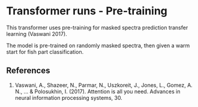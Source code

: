 # Transformer runs - Pre-training

This transformer uses pre-training for masked spectra prediction transfer learning (Vaswani 2017).

The model is pre-trained on randomly masked spectra, then given a warm start for fish part classification.

## References

1. Vaswani, A., Shazeer, N., Parmar, N., Uszkoreit, J., Jones, L., Gomez, A. N., ... & Polosukhin, I. (2017). Attention is all you need. Advances in neural information processing systems, 30.